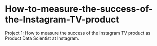 # How-to-measure-the-success-of-the-Instagram-TV-product
Project 1: How to measure the success of the Instagram TV product as Product Data Scientist at Instagram.
